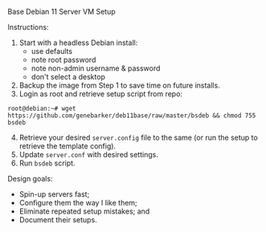 Base Debian 11 Server VM Setup

Instructions:

1. Start with a headless Debian install:
    - use defaults
    - note root password
    - note non-admin username & password
    - don't select a desktop
2. Backup the image from Step 1 to save time on future installs.
3. Login as root and retrieve setup script from repo:
```console
root@debian:~# wget https://github.com/genebarker/deb11base/raw/master/bsdeb && chmod 755 bsdeb
```
4. Retrieve your desired `server.config` file to the same
    (or run the setup to retrieve the template config).
5. Update `server.conf` with desired settings.
6. Run `bsdeb` script.

Design goals:

- Spin-up servers fast;
- Configure them the way I like them;
- Eliminate repeated setup mistakes; and
- Document their setups.
